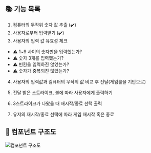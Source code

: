 ## 📚 기능 목록

1. 컴퓨터의 무작위 숫자 값 추출
   (✔️)
2. 사용자로부터 입력받기
   (✔️)
3. 사용자의 입력 값 유효성 체크

- ⚠️ 1~9 사이의 숫자만을 입력했는가?
- ⚠️ 숫자 3개를 입력했는가?
- ⚠️ 빈칸을 입력하진 않았는가?
- ⚠️ 숫자가 중복되진 않았는가?

4. 사용자의 입력값과 컴퓨터의 무작위 값 비교 후 전달(게임룰을 기반으로)

5. 전달 받은 스트라이크, 볼에 따라 사용자에게 출력하기

6. 3스트라이크가 나왔을 때 재시작/종료 선택 출력

7. 유저의 재시작/종료 선택에 따라 게임 재시작 혹은 종료

## 📑 컴포넌트 구조도

![컴포넌트 구조도](../img/component.png)
